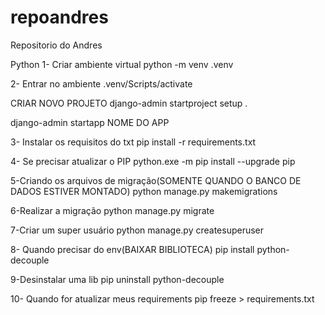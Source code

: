 # repoandres
 Repositorio do Andres


Python
1- Criar ambiente virtual
python -m venv .venv

2- Entrar no ambiente
.venv/Scripts/activate

CRIAR NOVO PROJETO
django-admin startproject setup .

django-admin startapp NOME DO APP


3- Instalar os requisitos do txt
pip install -r requirements.txt

4- Se precisar atualizar o PIP
python.exe -m pip install --upgrade pip

5-Criando os arquivos de migração(SOMENTE QUANDO O BANCO DE DADOS ESTIVER MONTADO)
python manage.py makemigrations

6-Realizar a migração
python manage.py migrate

7-Criar um super usuário
python manage.py createsuperuser

8- Quando precisar do env(BAIXAR BIBLIOTECA)
pip install python-decouple

9-Desinstalar uma lib
pip uninstall python-decouple

10- Quando for atualizar meus requirements
pip freeze > requirements.txt

